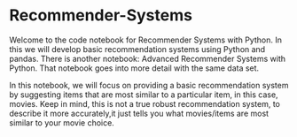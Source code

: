 # Recommender-Systems

Welcome to the code notebook for Recommender Systems with Python. In this we will develop basic recommendation systems using Python and pandas. There is another notebook: Advanced Recommender Systems with Python. That notebook goes into more detail with the same data set.

In this notebook, we will focus on providing a basic recommendation system by suggesting items that are most similar to a particular item, in this case, movies. Keep in mind, this is not a true robust recommendation system, to describe it more accurately,it just tells you what movies/items are most similar to your movie choice.
